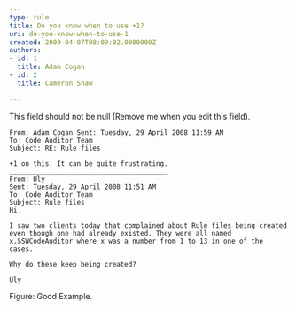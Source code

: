 ```yaml
---
type: rule
title: Do you know when to use +1?
uri: do-you-know-when-to-use-1
created: 2009-04-07T08:09:02.0000000Z
authors:
- id: 1
  title: Adam Cogan
- id: 2
  title: Cameron Shaw

---
```


 This field should not be null (Remove me when you edit this field). 

```
From: Adam Cogan Sent: Tuesday, 29 April 2008 11:59 AM
To: Code Auditor Team
Subject: RE: Rule files

+1 on this. It can be quite frustrating.
________________________________________
From: Uly
Sent: Tuesday, 29 April 2008 11:51 AM
To: Code Auditor Team
Subject: Rule files
Hi,
 
I saw two clients today that complained about Rule files being created even though one had already existed. They were all named x.SSWCodeAuditor where x was a number from 1 to 13 in one of the cases.
 
Why do these keep being created?
 
Uly
```

Figure: Good Example. 
